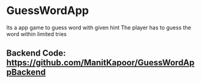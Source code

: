 # GuessWordApp
Its a  app game to guess word with given hint The player has to guess the word within limited tries

## Backend Code: https://github.com/ManitKapoor/GuessWordAppBackend

